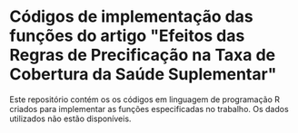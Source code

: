 # Códigos de implementação das funções do artigo "Efeitos das Regras de Precificação na Taxa de Cobertura da Saúde Suplementar"

Este repositório contém os os códigos em linguagem de programação R criados para implementar as funções especificadas no trabalho. Os dados utilizados não estão disponíveis.
